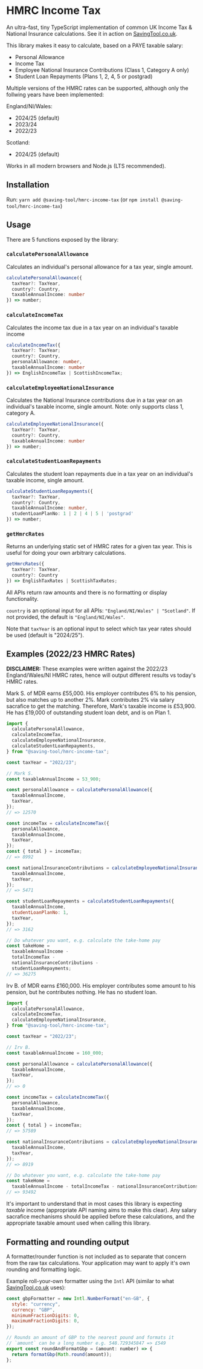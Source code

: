 # HMRC Income Tax

An ultra-fast, tiny TypeScript implementation of common UK Income Tax & National Insurance calculations. See it in action on [SavingTool.co.uk](https://savingtool.co.uk).

This library makes it easy to calculate, based on a PAYE taxable salary:

- Personal Allowance
- Income Tax
- Employee National Insurance Contributions (Class 1, Category A only)
- Student Loan Repayments (Plans 1, 2, 4, 5 or postgrad)

Multiple versions of the HMRC rates can be supported, although only the follwing years have been implemented:

England/NI/Wales:

- 2024/25 (default)
- 2023/24
- 2022/23

Scotland:

- 2024/25 (default)

Works in all modern browsers and Node.js (LTS recommended).

## Installation

Run: `yarn add @saving-tool/hmrc-income-tax` (or `npm install @saving-tool/hmrc-income-tax`)

## Usage

There are 5 functions exposed by the library:

### `calculatePersonalAllowance`

Calculates an individual's personal allowance for a tax year, single amount.

```typescript
calculatePersonalAllowance({
  taxYear?: TaxYear,
  country?: Country,
  taxableAnnualIncome: number
}) => number;
```

### `calculateIncomeTax`

Calculates the income tax due in a tax year on an individual's taxable income

```typescript
calculateIncomeTax({
  taxYear?: TaxYear;
  country?: Country,
  personalAllowance: number,
  taxableAnnualIncome: number
}) => EnglishIncomeTax | ScottishIncomeTax;
```

### `calculateEmployeeNationalInsurance`

Calculates the National Insurance contributions due in a tax year on an individual's taxable income, single amount. Note: only supports class 1, category A.

```typescript
calculateEmployeeNationalInsurance({
  taxYear?: TaxYear,
  country?: Country,
  taxableAnnualIncome: number
}) => number;
```

### `calculateStudentLoanRepayments`

Calculates the student loan repayments due in a tax year on an individual's taxable income, single amount.

```typescript
calculateStudentLoanRepayments({
  taxYear?: TaxYear,
  country?: Country,
  taxableAnnualIncome: number,
  studentLoanPlanNo: 1 | 2 | 4 | 5 | 'postgrad'
}) => number;
```

### `getHmrcRates`

Returns an underlying static set of HMRC rates for a given tax year. This is useful for doing your own arbitrary calculations.

```typescript
getHmrcRates({
  taxYear?: TaxYear,
  country?: Country
}) => EnglishTaxRates | ScottishTaxRates;
```

All APIs return raw amounts and there is no formatting or display functionality.

`country` is an optional input for all APIs: `"England/NI/Wales" | "Scotland"`. If not provided, the default is `"England/NI/Wales"`.

Note that `taxYear` is an optional input to select which tax year rates should be used (default is "2024/25").

## Examples (2022/23 HMRC Rates)

**DISCLAIMER:** These examples were written against the 2022/23 England/Wales/NI HMRC rates, hence will output different results vs today's HMRC rates.

Mark S. of MDR earns £55,000. His employer contributes 6% to his pension, but also matches up to another 2%. Mark contributes 2% via salary sacrafice to get the matching. Therefore, Mark's taxable income is £53,900. He has £19,000 of outstanding student loan debt, and is on Plan 1.

```javascript
import {
  calculatePersonalAllowance,
  calculateIncomeTax,
  calculateEmployeeNationalInsurance,
  calculateStudentLoanRepayments,
} from "@saving-tool/hmrc-income-tax";

const taxYear = "2022/23";

// Mark S.
const taxableAnnualIncome = 53_900;

const personalAllowance = calculatePersonalAllowance({
  taxableAnnualIncome,
  taxYear,
});
// => 12570

const incomeTax = calculateIncomeTax({
  personalAllowance,
  taxableAnnualIncome,
  taxYear,
});
const { total } = incomeTax;
// => 8992

const nationalInsuranceContributions = calculateEmployeeNationalInsurance({
  taxableAnnualIncome,
  taxYear,
});
// => 5471

const studentLoanRepayments = calculateStudentLoanRepayments({
  taxableAnnualIncome,
  studentLoanPlanNo: 1,
  taxYear,
});
// => 3162

// Do whatever you want, e.g. calculate the take-home pay
const takeHome =
  taxableAnnualIncome -
  totalIncomeTax -
  nationalInsuranceContributions -
  studentLoanRepayments;
// => 36275
```

Irv B. of MDR earns £160,000. His employer contributes some amount to his pension, but he contributes nothing. He has no student loan.

```javascript
import {
  calculatePersonalAllowance,
  calculateIncomeTax,
  calculateEmployeeNationalInsurance,
} from "@saving-tool/hmrc-income-tax";

const taxYear = "2022/23";

// Irv B.
const taxableAnnualIncome = 160_000;

const personalAllowance = calculatePersonalAllowance({
  taxableAnnualIncome,
  taxYear,
});
// => 0

const incomeTax = calculateIncomeTax({
  personalAllowance,
  taxableAnnualIncome,
  taxYear,
});
const { total } = incomeTax;
// => 57589

const nationalInsuranceContributions = calculateEmployeeNationalInsurance({
  taxableAnnualIncome,
  taxYear,
});
// => 8919

// Do whatever you want, e.g. calculate the take-home pay
const takeHome =
  taxableAnnualIncome - totalIncomeTax - nationalInsuranceContributions;
// => 93492
```

It's important to understand that in most cases this library is expecting _taxable_ income (appropriate API naming aims to make this clear). Any salary sacrafice mechanisms should be applied before these calculations, and the appropriate taxable amount used when calling this library.

## Formatting and rounding output

A formatter/rounder function is not included as to separate that concern from the raw tax calculations. Your application may want to apply it's own rounding and formatting logic.

Example roll-your-own formatter using the `Intl` API (similar to what [SavingTool.co.uk](https://savingtool.co.uk) uses):

```javascript
const gbpFormatter = new Intl.NumberFormat("en-GB", {
  style: "currency",
  currency: "GBP",
  minimumFractionDigits: 0,
  maximumFractionDigits: 0,
});

// Rounds an amount of GBP to the nearest pound and formats it
// `amount` can be a long number e.g. 548.729345847 => £549
export const roundAndFormatGbp = (amount: number) => {
  return formatGbp(Math.round(amount));
};
```

